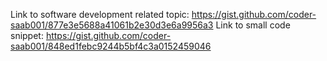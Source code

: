 Link to software development related topic: https://gist.github.com/coder-saab001/877e3e5688a41061b2e30d3e6a9956a3
Link to small code snippet: https://gist.github.com/coder-saab001/848ed1febc9244b5bf4c3a0152459046
